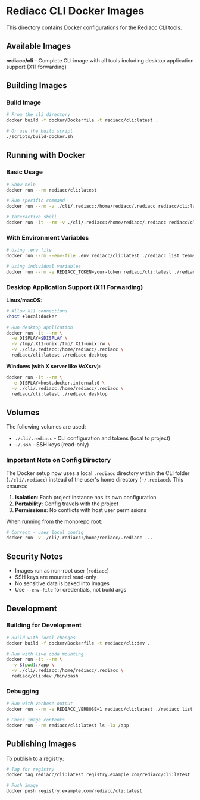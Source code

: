 # Rediacc CLI Docker Images

This directory contains Docker configurations for the Rediacc CLI tools.

## Available Images

**rediacc/cli** - Complete CLI image with all tools including desktop application support (X11 forwarding)

## Building Images

### Build Image
```bash
# From the cli directory
docker build -f docker/Dockerfile -t rediacc/cli:latest .

# Or use the build script
./scripts/build-docker.sh
```

## Running with Docker

### Basic Usage
```bash
# Show help
docker run --rm rediacc/cli:latest

# Run specific command
docker run --rm -v ./cli/.rediacc:/home/rediacc/.rediacc rediacc/cli:latest ./rediacc list teams

# Interactive shell
docker run -it --rm -v ./cli/.rediacc:/home/rediacc/.rediacc rediacc/cli:latest /bin/bash
```

### With Environment Variables
```bash
# Using .env file
docker run --rm --env-file .env rediacc/cli:latest ./rediacc list teams

# Using individual variables
docker run --rm -e REDIACC_TOKEN=your-token rediacc/cli:latest ./rediacc list teams
```

### Desktop Application Support (X11 Forwarding)

**Linux/macOS:**
```bash
# Allow X11 connections
xhost +local:docker

# Run desktop application
docker run -it --rm \
  -e DISPLAY=$DISPLAY \
  -v /tmp/.X11-unix:/tmp/.X11-unix:rw \
  -v ./cli/.rediacc:/home/rediacc/.rediacc \
  rediacc/cli:latest ./rediacc desktop
```

**Windows (with X server like VcXsrv):**
```bash
docker run -it --rm \
  -e DISPLAY=host.docker.internal:0 \
  -v ./cli/.rediacc:/home/rediacc/.rediacc \
  rediacc/cli:latest ./rediacc desktop
```


## Volumes

The following volumes are used:

- `./cli/.rediacc` - CLI configuration and tokens (local to project)
- `~/.ssh` - SSH keys (read-only)

### Important Note on Config Directory

The Docker setup now uses a local `.rediacc` directory within the CLI folder (`./cli/.rediacc`) instead of the user's home directory (`~/.rediacc`). This ensures:

1. **Isolation**: Each project instance has its own configuration
2. **Portability**: Config travels with the project
3. **Permissions**: No conflicts with host user permissions

When running from the monorepo root:
```bash
# Correct - uses local config
docker run -v ./cli/.rediacc:/home/rediacc/.rediacc ...
```

## Security Notes

- Images run as non-root user (`rediacc`)
- SSH keys are mounted read-only
- No sensitive data is baked into images
- Use `--env-file` for credentials, not build args

## Development

### Building for Development
```bash
# Build with local changes
docker build -f docker/Dockerfile -t rediacc/cli:dev .

# Run with live code mounting
docker run -it --rm \
  -v $(pwd):/app \
  -v ./cli/.rediacc:/home/rediacc/.rediacc \
  rediacc/cli:dev /bin/bash
```

### Debugging
```bash
# Run with verbose output
docker run --rm -e REDIACC_VERBOSE=1 rediacc/cli:latest ./rediacc list teams

# Check image contents
docker run --rm rediacc/cli:latest ls -la /app
```

## Publishing Images

To publish to a registry:

```bash
# Tag for registry
docker tag rediacc/cli:latest registry.example.com/rediacc/cli:latest

# Push image
docker push registry.example.com/rediacc/cli:latest
```